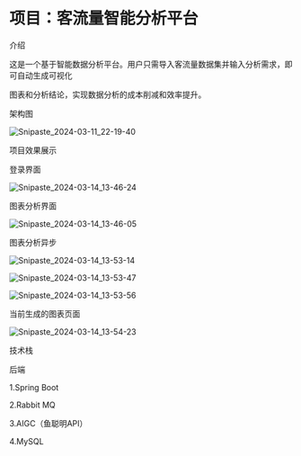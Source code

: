 # 项目：客流量智能分析平台

介绍

这是一个基于智能数据分析平台。用户只需导入客流量数据集并输入分析需求，即可自动生成可视化

图表和分析结论，实现数据分析的成本削减和效率提升。

架构图

![Snipaste_2024-03-11_22-19-40](https://github.com/saver63/zbi/assets/59107835/6954776f-7ef8-459d-8082-0080004e6bdc)

项目效果展示

登录界面

![Snipaste_2024-03-14_13-46-24](https://github.com/saver63/zbi/assets/59107835/f2d678a9-b7e0-42ef-9d9b-9a5f0a345ae2)

图表分析界面

![Snipaste_2024-03-14_13-46-05](https://github.com/saver63/zbi/assets/59107835/2ecc8cca-da95-43a1-b13a-6ef5a7add2b5)

图表分析异步

![Snipaste_2024-03-14_13-53-14](https://github.com/saver63/zbi/assets/59107835/e67b8124-8492-4a53-806a-7336807dc68b)

![Snipaste_2024-03-14_13-53-47](https://github.com/saver63/zbi/assets/59107835/c2871487-63f0-4382-9b85-1f82c1c664a0)

![Snipaste_2024-03-14_13-53-56](https://github.com/saver63/zbi/assets/59107835/fa4134a5-3acf-4ee5-bf7b-5e0377f78873)



当前生成的图表页面

![Snipaste_2024-03-14_13-54-23](https://github.com/saver63/zbi/assets/59107835/01312d22-5557-43ca-9ae0-c038ccbb6cd2)

技术栈

后端

1.Spring Boot

2.Rabbit MQ

3.AIGC（鱼聪明API）

4.MySQL
